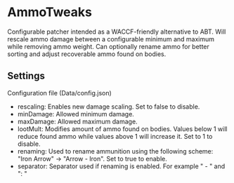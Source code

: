 # AmmoTweaks
Configurable patcher intended as a WACCF-friendly alternative to ABT.
Will rescale ammo damage between a configurable minimum and maximum while removing ammo weight.
Can optionally rename ammo for better sorting and adjust recoverable ammo found on bodies.

## Settings
Configuration file (Data/config.json)
- rescaling: Enables new damage scaling. Set to false to disable.
- minDamage: Allowed minimum damage.
- maxDamage: Allowed maximum damage.
- lootMult: Modifies amount of ammo found on bodies. Values below 1 will reduce found ammo while values above 1 will increase it. Set to 1 to disable.
- renaming: Used to rename ammunition using the following scheme: "Iron Arrow" -> "Arrow - Iron". Set to true to enable.
- separator: Separator used if renaming is enabled. For example " - " and  ": "
